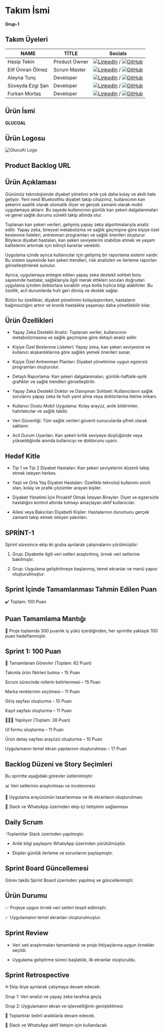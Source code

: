 # Takım İsmi 
**Grup-1**

## Takım Üyeleri 

|   NAME           | TİTLE            | Socials |
|------------------|------------------|---------------|
| Hasip Tekin      | Product Owner    | [![LinkedIn](https://cdn-icons-png.flaticon.com/24/174/174857.png)](https://www.linkedin.com/in/hasip-tekin/) / [![GitHub](https://cdn-icons-png.flaticon.com/24/25/25231.png)](https://github.com/Hsptkn/)
| Elif Ümran Ölmez | Scrum Master     | [![LinkedIn](https://cdn-icons-png.flaticon.com/24/174/174857.png)](https://www.linkedin.com/in/elif%C3%BCmran%C3%B6lmez/) / [![GitHub](https://cdn-icons-png.flaticon.com/24/25/25231.png)](https://github.com/elifumrann)
| Aleyna Tunç      | Developer        | [![LinkedIn](https://cdn-icons-png.flaticon.com/24/174/174857.png)](http://linkedin.com/in/aleynatunc/) / [![GitHub](https://cdn-icons-png.flaticon.com/24/25/25231.png)](https://github.com/aleynatunc/)
| Süveyda Ezgi Şan | Developer        | [![LinkedIn](https://cdn-icons-png.flaticon.com/24/174/174857.png)](https://www.linkedin.com/in/süveyda-ezgi-şan-85542a294/) / [![GitHub](https://cdn-icons-png.flaticon.com/24/25/25231.png)](https://github.com/ezgiisan/)
| Furkan Mortaş    | Developer        | [![LinkedIn](https://cdn-icons-png.flaticon.com/24/174/174857.png)](https://www.linkedin.com/in/furkanmortas/) / [![GitHub](https://cdn-icons-png.flaticon.com/24/25/25231.png)](https://github.com/furkanmortas/)


## Ürün İsmi
**GLUCOAL**
## Ürün Logosu


![GlucoAI Logo](GLUCOAL-Logo.png)


## Product Backlog URL

## Ürün Açıklaması
Günümüz teknolojisinde diyabet yönetimi artık çok daha kolay ve akıllı hale geliyor. Yeni nesil Bluetoothlu diyabet takip cihazımız, kullanıcının kan şekerini saatlik olarak otomatik ölçer ve gerçek zamanlı olarak mobil uygulamaya aktarır. Bu sayede kullanıcının günlük kan şekeri dalgalanmaları ve genel sağlık durumu sürekli takip altında olur.

Toplanan kan şekeri verileri, gelişmiş yapay zeka algoritmalarıyla analiz edilir. Yapay zeka, bireysel metabolizma ve sağlık geçmişine göre kişiye özel beslenme listeleri, antrenman programları ve sağlık önerileri oluşturur. Böylece diyabet hastaları, kan şekeri seviyelerini stabilize etmek ve yaşam kalitelerini artırmak için bilinçli kararlar verebilir.

Uygulama içinde ayrıca kullanıcılar için gelişmiş bir raporlama sistemi vardır. Bu sistem sayesinde kan şekeri trendleri, risk analizleri ve ilerleme raporları görselleştirilerek sunulur.

Ayrıca, uygulamaya entegre edilen yapay zeka destekli sohbet botu sayesinde hastalar, sağlıklarıyla ilgili merak ettikleri soruları doğrudan uygulama içinden doktorlara sorabilir veya botla hızlıca bilgi alabilirler. Bu özellik, acil durumlarda hızlı geri dönüş ve destek sağlar.

Bütün bu özellikler, diyabet yönetimini kolaylaştırırken, hastaların bağımsızlığını artırır ve kronik hastalıkla yaşamayı daha yönetilebilir kılar.

## Ürün Özellikleri
- Yapay Zeka Destekli Analiz: Toplanan veriler, kullanıcının metabolizmasına ve sağlık geçmişine göre detaylı analiz edilir.

- Kişiye Özel Beslenme Listeleri: Yapay zeka, kan şekeri seviyesine ve kullanıcı alışkanlıklarına göre sağlıklı yemek önerileri sunar.

- Kişiye Özel Antrenman Planları: Diyabet yönetimine uygun egzersiz programları oluşturulur.

- Detaylı Raporlama: Kan şekeri dalgalanmaları, günlük-haftalık-aylık grafikler ve sağlık trendleri görselleştirilir.

- Yapay Zeka Destekli Doktor ve Danışman Sohbeti: Kullanıcıların sağlık sorularını yapay zeka ile hızlı yanıt alma veya doktorlarına iletme imkanı.

- Kullanıcı Dostu Mobil Uygulama: Kolay arayüz, anlık bildirimler, hatırlatıcılar ve sağlık takibi.

- Veri Güvenliği: Tüm sağlık verileri güvenli sunucularda şifreli olarak saklanır.

- Acil Durum Uyarıları: Kan şekeri kritik seviyeye düştüğünde veya yükseldiğinde anında kullanıcıyı ve doktorunu uyarır.

## Hedef Kitle

- Tip 1 ve Tip 2 Diyabet Hastaları: Kan şekeri seviyelerini düzenli takip etmek isteyen herkes.

- Yaşlı ve Orta Yaş Diyabet Hastaları: Özellikle teknoloji kullanımı sınırlı olan, kolay ve pratik çözümler arayan kişiler.

- Diyabet Yönetimi İçin Proaktif Olmak İsteyen Bireyler: Diyet ve egzersizle hastalığını kontrol altında tutmayı amaçlayan aktif kullanıcılar.

- Ailesi veya Bakıcıları Diyabetli Kişiler: Hastalarının durumunu gerçek zamanlı takip etmek isteyen yakınları.


## SPRİNT-1

Sprint süresince ekip iki gruba ayrılarak çalışmalarını yürütmüştür:

1. Grup: Diyabetle ilgili veri setleri araştırılmış, örnek veri setlerine bakılmıştır.

2. Grup: Uygulama geliştirilmeye başlanmış, temel ekranlar ve menü yapısı oluşturulmuştur.



## Sprint İçinde Tamamlanması Tahmin Edilen Puan

✔️ Toplam: 100 Puan


 ## Puan Tamamlama Mantığı

📌 Proje toplamda 300 puanlık iş yükü içerdiğinden, her sprintte yaklaşık 100 puan hedeflenmiştir.

## Sprint 1: 100 Puan

🏁 Tamamlanan Görevler (Toplam: 62 Puan)

Takımla ürün fikirleri bulma – 15 Puan

Scrum sürecinde rollerin belirlenmesi – 15 Puan

Marka renklerinin seçilmesi – 11 Puan

Giriş sayfası oluşturma – 10 Puan

Kayıt sayfası oluşturma – 11 Puan


👩🏻‍💻 Yapılıyor (Toplam: 38 Puan)

UI formu oluşturma – 11 Puan

Ürün detay sayfası arayüzü oluşturma – 10 Puan

Uygulamanın temel ekran yapılarının oluşturulması – 17 Puan

##  Backlog Düzeni ve Story Seçimleri

Bu sprintte aşağıdaki görevler üstlenilmiştir:

📊 Veri setlerinin araştırılması ve incelenmesi

📱 Uygulama arayüzünün tasarlanması ve ilk ekranların oluşturulması

💬 Slack ve WhatsApp üzerinden ekip içi iletişimin sağlanması

## Daily Scrum

-Toplantılar  Slack üzerinden yapılmıştır.

- Anlık bilgi paylaşımı WhatsApp üzerinden yürütülmüştür.

- Ekipler günlük ilerleme ve sorunlarını paylaşmıştır.



## Sprint Board Güncellemesi

Görev takibi Sprint Board üzerinden yapılmış ve güncellenmiştir.

 ## Ürün Durumu

✅ Projeye uygun örnek veri setleri tespit edilmiştir.

✅ Uygulamanın temel ekranları oluşturulmuştur.


## Sprint Review

- Veri seti araştırmaları tamamlandı ve proje ihtiyaçlarına uygun örnekler seçildi.

- Uygulama geliştirme süreci başlatıldı, ilk ekranlar oluşturuldu.



## Sprint Retrospective

➗ Ekip ikiye ayrılarak çalışmaya devam edecek:

Grup 1: Veri analizi ve yapay zeka tarafına geçiş

Grup 2: Uygulamanın ekran ve işlevselliğinin genişletilmesi


📅 Toplantılar belirli aralıklarla devam edecek.

💬 Slack ve WhatsApp aktif iletişim için kullanılacak.
